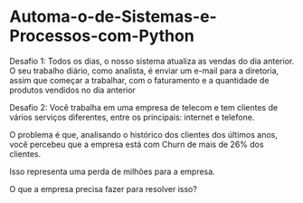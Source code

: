 # Automa-o-de-Sistemas-e-Processos-com-Python
Desafio 1: 
Todos os dias, o nosso sistema atualiza as vendas do dia anterior. 
O seu trabalho diário, como analista, é enviar um e-mail para a diretoria, assim que começar a trabalhar, com o faturamento e a quantidade de produtos vendidos no dia anterior

Desafio 2: 
Você trabalha em uma empresa de telecom e tem clientes de vários serviços diferentes, entre os principais: internet e telefone.

O problema é que, analisando o histórico dos clientes dos últimos anos, você percebeu que a empresa está com Churn de mais de 26% dos clientes.

Isso representa uma perda de milhões para a empresa.

O que a empresa precisa fazer para resolver isso?